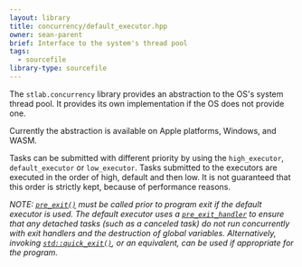 ```yaml
---
layout: library
title: concurrency/default_executor.hpp
owner: sean-parent
brief: Interface to the system's thread pool
tags:
  - sourcefile
library-type: sourcefile
---
```


The `stlab.concurrency` library provides an abstraction to the OS's system thread pool. It provides its own implementation if the OS does not provide one.

Currently the abstraction is available on Apple platforms, Windows, and WASM.

Tasks can be submitted with different priority by using the `high_executor`, `default_executor` or `low_executor`. Tasks submitted to the executors are executed in the order of high, default and then low. It is not guaranteed that this order is strictly kept, because of performance reasons.

_NOTE: [`pre_exit()`](../../pre_exit.hpp/f_pre_exit.html) must be called prior to program exit if the default executor is used. The default executor uses a [`pre_exit_handler`](../../pre_exit.hpp/) to ensure that any detached tasks (such as a canceled task) do not run concurrently with exit handlers and the destruction of global variables. Alternatively, invoking [`std::quick_exit()`](https://en.cppreference.com/w/cpp/utility/program/quick_exit), or an equivalent, can be used if appropriate for the program._
